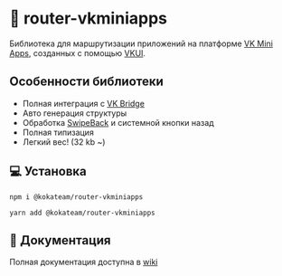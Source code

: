 # 🔧 router-vkminiapps
Библиотека для маршрутизации приложений на платформе [VK Mini Apps](https://dev.vk.com/ru/mini-apps/overview), созданных с помощью [VKUI](https://vkcom.github.io/VKUI/).

## Особенности библиотеки
* Полная интеграция с [VK Bridge](https://dev.vk.com/ru/bridge/overview)
* Авто генерация структуры
* Обработка [SwipeBack](https://vkcom.github.io/VKUI/#/View?id=iosswipeback) и системной кнопки назад
* Полная типизация
* Легкий вес! (32 kb ~)

## 💻 Установка
```
npm i @kokateam/router-vkminiapps
```
```
yarn add @kokateam/router-vkminiapps
```

## 📖 Документация
Полная документация доступна в [wiki](https://github.com/kokateam/router-vkminiapps/wiki)
